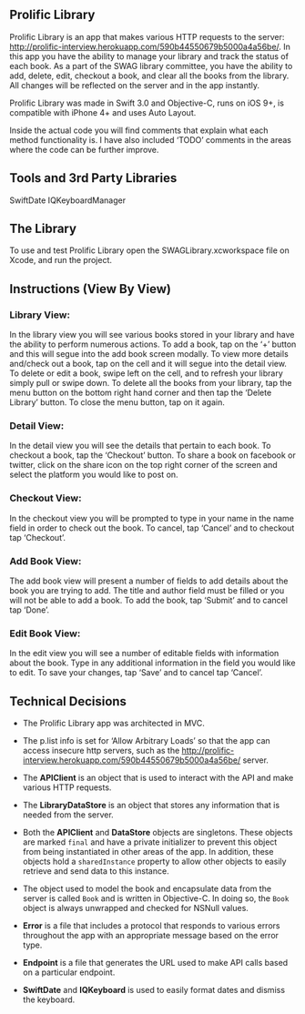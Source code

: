## Prolific Library

Prolific Library is an app that makes various HTTP requests to the server: http://prolific-interview.herokuapp.com/590b44550679b5000a4a56be/. In this app you have the ability to manage your library and track the status of each book. As a part of the SWAG library committee, you have the ability to add, delete, edit, checkout a book, and clear all the books from the library. All changes will be reflected on the server and in the app instantly.

Prolific Library was made in Swift 3.0 and Objective-C, runs on iOS 9+, is compatible with iPhone 4+ and uses Auto Layout.

Inside the actual code you will find comments that explain what each method functionality is. I have also included ‘TODO’ comments in the areas where the code can be further improve.

## Tools and 3rd Party Libraries
SwiftDate
IQKeyboardManager

## The Library
To use and test Prolific Library open the SWAGLibrary.xcworkspace file on Xcode, and run the project.

## Instructions (View By View)

### Library View:
In the library view you will see various books stored in your library and have the ability to perform numerous actions. To add a book, tap on the ‘+’ button and this will segue into the add book screen modally. To view more details and/check out a book, tap on the cell and it will segue into the detail view. To delete or edit a book, swipe left on the cell, and to refresh your library simply pull or swipe down.
To delete all the books from your library, tap the menu button on the bottom right hand corner and then tap the ‘Delete Library’ button. To close the menu button, tap on it again.

### Detail View:
In the detail view you will see the details that pertain to each book. To checkout a book, tap the ‘Checkout’ button. To share a book on facebook or twitter, click on the share icon on the top right corner of the screen and select the platform you would like to post on.

### Checkout View:
In the checkout view you will be prompted to type in your name in the name field in order to check out the book. To cancel, tap ‘Cancel’ and to checkout tap ‘Checkout’.

### Add Book View:
The add book view will present a number of fields to add details about the book you are trying to add. The title and author field must be filled or you will not be able to add a book. To add the book, tap ‘Submit’ and to cancel tap ‘Done’.

### Edit Book View:
In the edit view you will see a number of editable fields with information about the book. Type in any additional information in the field you would like to edit. To save your changes, tap ‘Save’ and to cancel tap ‘Cancel’.

## Technical Decisions

- The Prolific Library app was architected in MVC.

- The p.list info is set for ‘Allow Arbitrary Loads’ so that the app can access insecure http servers, such as the http://prolific-interview.herokuapp.com/590b44550679b5000a4a56be/ server.

- The **APIClient** is an object that is used to interact with the API and make various HTTP requests.

- The **LibraryDataStore** is an object that stores any information that is needed from the server. 

- Both the **APIClient** and **DataStore** objects are singletons. These objects are marked `final` and have a private initializer to prevent this object from being instantiated in other areas of the app. In addition, these objects hold a `sharedInstance` property to allow other objects to easily retrieve and send data to this instance. 

- The object used to model the book and encapsulate data from the server is called `Book` and is written in Objective-C. In doing so, the `Book` object is always unwrapped and checked for NSNull values. 

- **Error** is a file that includes a protocol that responds to various errors throughout the app with an appropriate message based on the error type. 

- **Endpoint** is a file that generates the URL used to make API calls based on a particular endpoint.  

- **SwiftDate** and **IQKeyboard** is used to easily format dates and dismiss the keyboard.
